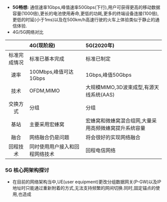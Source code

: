 - **5G畅想:** 通信速率1Gbps,峰值速率50Gbps(下行),用户可获得更高的移动数据容量(1000倍),更长的电池使用寿命,更低的功耗,更多的终端设备连接(100倍),更低的时延(小于1ms)以及在500km/h高速行驶的火车上体验类似于静止的通信体验.
- 4G/5G网络对比

|        | 4G(现阶段)           | 5G(2020年)                   |
| :----: | :---------------- | :-------------------------- |
| 标准完成情况 | 标准已基本完成           | 标准已制定                       |
|   速率   | 100Mbps,峰值可达1Gbps | 1Gbps,峰值50Gbps              |
|   技术   | OFDM,MIMO         | 大规模MIMO,3D波束成型,有源天线系统(AAS)  |
|  交换方式  | 分组                | 分组                          |
|   基站   | 主要采用宏蜂窝           | 宏蜂窝和微蜂窝混合组网,大量采用高频微蜂窝提升系统容量 |
|   融合   | 网络融合仍是问题          | 将会很好的实现网络融合                 |
|  回程技术  | 同时使用用户接入和回程网络技术   | 回程电信网络                      |



### 5G 核心网架构探讨

- 在目前的网络架构当中,UE(user equipment)更改分组数据网关(P-GW)以及IP地址时只能通过重新附着的方式,无法支持频繁的网间切换.同时,固定锚点的使用,也造成

